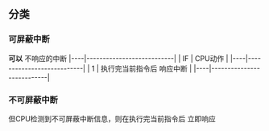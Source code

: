 ##  分类
###   可屏蔽中断
**可以** 不响应的中断
|----|---------------------------|
| IF | CPU动作                   |
|----|---------------------------|
| 1  | 执行完当前指令后 响应中断 |
|----|---------------------------|



###   不可屏蔽中断
但CPU检测到不可屏蔽中断信息，则在执行完当前指令后 立即响应
